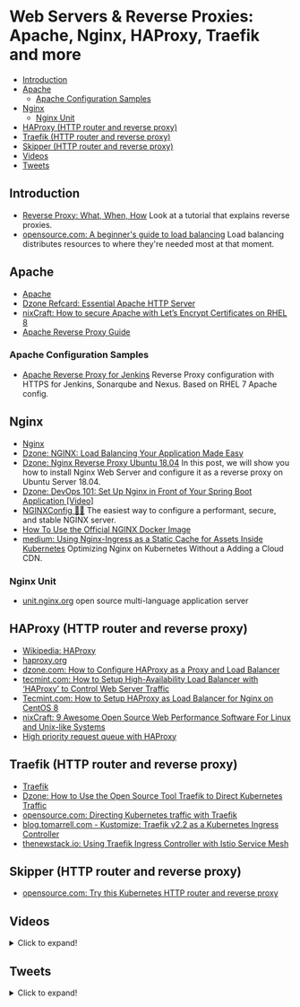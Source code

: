 # Web Servers & Reverse Proxies: Apache, Nginx, HAProxy, Traefik and more
- [Introduction](#introduction)
- [Apache](#apache)
	- [Apache Configuration Samples](#apache-configuration-samples)
- [Nginx](#nginx)
	- [Nginx Unit](#nginx-unit)
- [HAProxy (HTTP router and reverse proxy)](#haproxy-http-router-and-reverse-proxy)
- [Traefik (HTTP router and reverse proxy)](#traefik-http-router-and-reverse-proxy)
- [Skipper (HTTP router and reverse proxy)](#skipper-http-router-and-reverse-proxy)
- [Videos](#videos)
- [Tweets](#tweets)

## Introduction
- [Reverse Proxy: What, When, How](https://dzone.com/articles/reverse-proxy-what-when-how) Look at a tutorial that explains reverse proxies.
- [opensource.com: A beginner's guide to load balancing](https://opensource.com/article/21/4/load-balancing) Load balancing distributes resources to where they're needed most at that moment.

## Apache
- [Apache](https://httpd.apache.org/)
- [Dzone Refcard: Essential Apache HTTP Server](https://dzone.com/refcardz/essential-apache-http-server)
- [nixCraft: How to secure Apache with Let’s Encrypt Certificates on RHEL 8](https://www.cyberciti.biz/faq/how-to-secure-apache-with-lets-encrypt-certificates-on-rhel-8/)
- [Apache Reverse Proxy Guide](https://httpd.apache.org/docs/2.4/howto/reverse_proxy.html)

### Apache Configuration Samples
- [Apache Reverse Proxy for Jenkins](https://github.com/redhatspain/apache-reverse-proxy-jenkins) Reverse Proxy configuration with HTTPS for Jenkins, Sonarqube and Nexus. Based on RHEL 7 Apache config.

## Nginx
- [Nginx](https://www.nginx.com/)
- [Dzone: NGINX: Load Balancing Your Application Made Easy](https://dzone.com/articles/nginx-load-balancing-your-application-made-easy-1)
- [Dzone: Nginx Reverse Proxy Ubuntu 18.04](https://dzone.com/articles/nginx-reverse-proxy-ubuntu-1804) In this post, we will show you how to install Nginx Web Server and configure it as a reverse proxy on Ubuntu Server 18.04.
- [Dzone: DevOps 101: Set Up Nginx in Front of Your Spring Boot Application [Video]](https://dzone.com/articles/devops-101-setup-nginx-in-front-of-your-spring-boo)
- [NGINXConfig 🌟🌟](https://www.digitalocean.com/community/tools/nginx) The easiest way to configure a performant, secure, and stable NGINX server.
- [How To Use the Official NGINX Docker Image](https://www.docker.com/blog/how-to-use-the-official-nginx-docker-image/)
- [medium: Using Nginx-Ingress as a Static Cache for Assets Inside Kubernetes](https://medium.com/@vdboor/using-nginx-ingress-as-a-static-cache-91bc27be04a1) Optimizing Nginx on Kubernetes Without a Adding a Cloud CDN.

### Nginx Unit
- [unit.nginx.org](https://unit.nginx.org) open source multi-language application server

## HAProxy (HTTP router and reverse proxy)
* [Wikipedia: HAProxy](https://en.wikipedia.org/wiki/HAProxy)
* [haproxy.org](http://www.haproxy.org/)
* [dzone.com: How to Configure HAProxy as a Proxy and Load Balancer](https://dzone.com/articles/how-to-configure-ha-proxy-as-a-proxy-and-loadbalan)
* [tecmint.com: How to Setup High-Availability Load Balancer with ‘HAProxy’ to Control Web Server Traffic](https://www.tecmint.com/install-haproxy-load-balancer-in-linux/)
* [Tecmint.com: How to Setup HAProxy as Load Balancer for Nginx on CentOS 8](https://www.tecmint.com/setup-nginx-haproxy-load-balancer-in-centos-8/)
* [nixCraft: 9 Awesome Open Source Web Performance Software For Linux and Unix-like Systems](https://www.cyberciti.biz/open-source/http-web-performance-proxy-load-balancer-accelerator-software/)
* [High priority request queue with HAProxy](https://medium.com/swlh/high-priority-request-queue-with-haproxy-9efd639a8992)

## Traefik (HTTP router and reverse proxy)
- [Traefik](http://traefik.io/)
- [Dzone: How to Use the Open Source Tool Traefik to Direct Kubernetes Traffic](https://dzone.com/articles/how-to-use-the-open-source-tool-traefik-to-direct) 
- [opensource.com: Directing Kubernetes traffic with Traefik](https://opensource.com/article/20/3/kubernetes-traefik)
- [blog.tomarrell.com - Kustomize: Traefik v2.2 as a Kubernetes Ingress Controller](https://blog.tomarrell.com/post/traefik_v2_on_kubernetes)
- [thenewstack.io: Using Traefik Ingress Controller with Istio Service Mesh](https://thenewstack.io/using-traefik-ingress-controller-with-istio-service-mesh/)

## Skipper (HTTP router and reverse proxy)
- [opensource.com: Try this Kubernetes HTTP router and reverse proxy](https://opensource.com/article/20/4/http-kubernetes-skipper)

## Videos
<details>
  <summary>Click to expand!</summary>

<center>
<iframe src="https://www.youtube.com/embed/KZFkssRuBLE" frameborder="0" allow="accelerometer; autoplay; encrypted-media; gyroscope; picture-in-picture" allowfullscreen></iframe>
</center>
</details>

## Tweets
<details>
  <summary>Click to expand!</summary>

<center>
<blockquote class="twitter-tweet"><p lang="en" dir="ltr">THREAD<br><br>Nginx has a service mesh too. Is it any good?<br><br>Let&#39;s find out. <a href="https://t.co/890EIahXGq">pic.twitter.com/890EIahXGq</a></p>&mdash; Daniele Polencic (@danielepolencic) <a href="https://twitter.com/danielepolencic/status/1356935454206005249?ref_src=twsrc%5Etfw">February 3, 2021</a></blockquote> <script async src="https://platform.twitter.com/widgets.js" charset="utf-8"></script>
</center>
</details>
